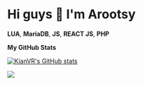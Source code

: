 # Hi guys 👋  I'm Arootsy




**LUA**, **MariaDB**, **JS**, **REACT JS**, **PHP**

<b>My GitHub Stats</b>

<a href="http://www.github.com/Arootsy"><img src="https://github-readme-stats.vercel.app/api?username=Arootsy&show_icons=true&hide=&count_private=true&title_color=6366f1&text_color=ffffff&icon_color=6366f1&bg_color=1c1917&hide_border=true&show_icons=true" alt="KianVR's GitHub stats" /></a>

<a href="http://www.github.com/Arootsy"><img src="https://github-readme-streak-stats.herokuapp.com/?user=Arootsy&stroke=ffffff&background=1c1917&ring=6366f1&fire=6366f1&currStreakNum=ffffff&currStreakLabel=6366f1&sideNums=ffffff&sideLabels=ffffff&dates=ffffff&hide_border=true" /></a>
